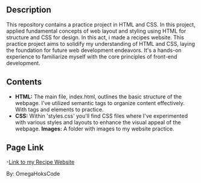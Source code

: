 ## Description
 This repository contains a practice project in HTML and CSS. In this project, applied fundamental concepts of web layout and styling using HTML for structure and CSS for design. In this act, i made a recipes website.
 This practice project aims to solidify my understanding of HTML and CSS, laying the foundation for future web development endeavors. It's a hands-on experience to familiarize myself with the core principles of front-end development.

## Contents
 - **HTML:** The main file, index.html, outlines the basic structure of the webpage. I've utilized semantic tags to organize content effectively. With tags and elements to practice.
 - **CSS:** Within 'styles.css' you'll find CSS files where I've experimented with various styles and layouts to enhance the visual appeal of the webpage.
 **Images:** A folder with images to my website practice. 

## Page Link
 -[Link to my Recipe Website](https://omegahokscode.github.io/odin-recipes/)

By: OmegaHoksCode